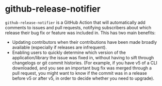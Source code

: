 # github-release-notifier

`github-release-notifier` is a GitHub Action that will automatically add comments to issues and pull requests, notifying subscribers about which release their bug fix or feature was included in. This has two main benefits:

- Updating contributors when their contributions have been made broadly available (especially if releases are infrequent).
- Enabling users to quickly determine which version of the application/library the issue was fixed in, without having to sift through changelogs or git commit histories. (For example, if you have v5 of a CLI downloaded, and you see an important bug fix was merged through a pull request, you might want to know if the commit was in a release before v5 or after v5, in order to decide whether you need to upgrade).
